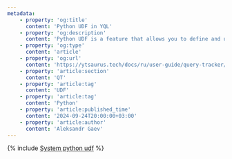 ```yaml
---
metadata:
    - property: 'og:title'
      content: 'Python UDF in YQL'
    - property: 'og:description'
      content: 'Python UDF is a feature that allows you to define and use Python functions inside a YQL query.'
    - property: 'og:type'
      content: 'article'
    - property: 'og:url'
      content: 'https://ytsaurus.tech/docs/ru/user-guide/query-tracker/system-python-udf'
    - property: 'article:section'
      content: 'QT'
    - property: 'article:tag'
      content: 'UDF'
    - property: 'article:tag'
      content: 'Python'
    - property: 'article:published_time'
      content: '2024-09-24T20:00:00+03:00'
    - property: 'article:author'
      content: 'Aleksandr Gaev'
---
```


{% include [System python udf](../../_includes/user-guide/query-tracker/system-python-udf.md) %}
